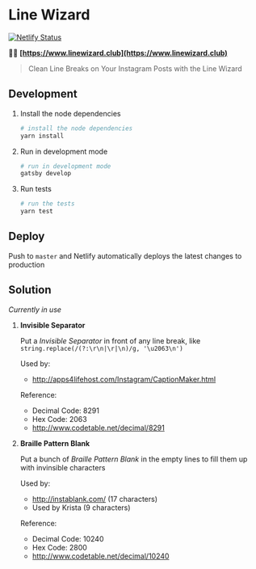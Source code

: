 # Line Wizard

[![Netlify Status](https://api.netlify.com/api/v1/badges/0e497dd0-fcf7-41b0-b3a6-4221c8de4c17/deploy-status)](https://app.netlify.com/sites/linewizard/deploys)

🧙‍♂️ **[https://www.linewizard.club](https://www.linewizard.club)**

> Clean Line Breaks on Your Instagram Posts with the Line Wizard

## Development

1. Install the node dependencies

   ```sh
   # install the node dependencies
   yarn install
   ```

2. Run in development mode

   ```sh
   # run in development mode
   gatsby develop
   ```

3. Run tests
   ```sh
   # run the tests
   yarn test
   ```

## Deploy

Push to `master` and Netlify automatically deploys the latest changes to production

## Solution

_Currently in use_

1. **Invisible Separator**

   Put a _Invisible Separator_ in front of any line break, like `string.replace(/(?:\r\n|\r|\n)/g, '\u2063\n')`

   Used by:

   - http://apps4lifehost.com/Instagram/CaptionMaker.html

   Reference:

   - Decimal Code: 8291
   - Hex Code: 2063
   - http://www.codetable.net/decimal/8291

2. **Braille Pattern Blank**

   Put a bunch of _Braille Pattern Blank_ in the empty lines to fill them up with invinsible characters

   Used by:

   - http://instablank.com/ (17 characters)
   - Used by Krista (9 characters)

   Reference:

   - Decimal Code: 10240
   - Hex Code: 2800
   - http://www.codetable.net/decimal/10240
